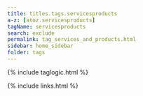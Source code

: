```yaml
---
title: titles.tags.servicesproducts
a-z: [atoz.servicesproducts]
tagName: servicesproducts
search: exclude
permalink: tag_services_and_products.html
sidebar: home_sidebar
folder: tags
---
```

{% include taglogic.html %}

{% include links.html %}
